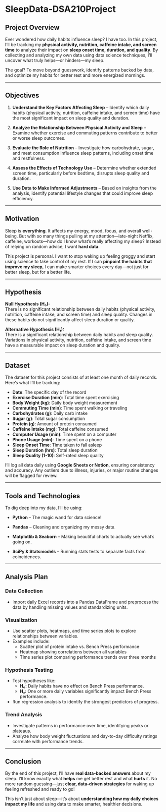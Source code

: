 # SleepData-DSA210Project

## **Project Overview**  
Ever wondered how daily habits influence sleep? I have too. In this project, I’ll be tracking my **physical activity, nutrition, caffeine intake, and screen time** to analyze their impact on **sleep onset time, duration, and quality**. By collecting and analyzing my own data using data science techniques, I’ll uncover what truly helps—or hinders—my sleep.  

The goal? To move beyond guesswork, identify patterns backed by data, and optimize my habits for better rest and more energized mornings.

---

## **Objectives**  
1. **Understand the Key Factors Affecting Sleep** – Identify which daily habits (physical activity, nutrition, caffeine intake, and screen time) have the most significant impact on sleep quality and duration.
     
2. **Analyze the Relationship Between Physical Activity and Sleep** – Examine whether exercise and commuting patterns contribute to better or worse sleep outcomes.
   
3. **Evaluate the Role of Nutrition** – Investigate how carbohydrate, sugar, and meat consumption influence sleep patterns, including onset time and restfulness.
    
4. **Assess the Effects of Technology Use** – Determine whether extended screen time, particularly before bedtime, disrupts sleep quality and duration.
   
5. **Use Data to Make Informed Adjustments** – Based on insights from the analysis, identify potential lifestyle changes that could improve sleep efficiency.

---

## **Motivation**  
Sleep is **everything**. It affects my energy, mood, focus, and overall well-being. But with so many things pulling at my attention—late-night Netflix, caffeine, workouts—how do I know what’s really affecting my sleep? Instead of relying on random advice, I want **hard data**.  

This project is personal. I want to stop waking up feeling groggy and start using science to take control of my rest. If I can **pinpoint the habits that improve my sleep**, I can make smarter choices every day—not just for better sleep, but for a better life.  

---
## Hypothesis

**Null Hypothesis (H₀):**  
There is no significant relationship between daily habits (physical activity, nutrition, caffeine intake, and screen time) and sleep quality. Changes in these habits do not significantly affect sleep duration or quality.  

**Alternative Hypothesis (H₁):**  
There is a significant relationship between daily habits and sleep quality. Variations in physical activity, nutrition, caffeine intake, and screen time have a measurable impact on sleep duration and quality.

---

## Dataset
The dataset for this project consists of at least one month of daily records. Here’s what I’ll be tracking:

- **Date**: The specific day of the record
- **Exercise Duration (min)**: Total time spent exercising
- **Body Weight (kg)**: Daily body weight measurement
- **Commuting Time (min)**: Time spent walking or traveling
- **Carbohydrates (g)**: Daily carb intake
- **Sugar (g)**: Total sugar consumption
- **Protein (g)**: Amount of protein consumed
- **Caffeine Intake (mg)**: Total caffeine consumed
- **Computer Usage (min)**: Time spent on a computer
- **Phone Usage (min)**: Time spent on a phone
- **Sleep Onset Time**: Time taken to fall asleep
- **Sleep Duration (hrs)**: Total sleep duration
- **Sleep Quality (1-10)**: Self-rated sleep quality

I’ll log all data daily using **Google Sheets or Notion**, ensuring consistency and accuracy. Any outliers due to illness, injuries, or major routine changes will be flagged for review.

---

## **Tools and Technologies**  
To dig deep into my data, I’ll be using:  

- **Python** – The magic wand for data science!
  
- **Pandas** – Cleaning and organizing my messy data.

- **Matplotlib & Seaborn** – Making beautiful charts to actually see what’s going on.
  
- **SciPy & Statsmodels** – Running stats tests to separate facts from coincidences.   

---

## **Analysis Plan** 

### Data Collection  
- Import daily Excel records into a Pandas DataFrame and preprocess the data by handling missing values and standardizing units.
  
### Visualization  
- Use scatter plots, heatmaps, and time series plots to explore relationships between variables.  
- Examples include:  
  - Scatter plot of protein intake vs. Bench Press performance  
  - Heatmap showing correlations between all variables  
  - Time series plot comparing performance trends over three months  

### Hypothesis Testing  
- Test hypotheses like:  
  - **H₀:** Daily habits have no effect on Bench Press performance.  
  - **Hₐ:** One or more daily variables significantly impact Bench Press performance.  
- Run regression analysis to identify the strongest predictors of progress.  

### Trend Analysis  
- Investigate patterns in performance over time, identifying peaks or plateaus.  
- Analyze how body weight fluctuations and day-to-day difficulty ratings correlate with performance trends.    

---

## **Conclusion**  
By the end of this project, I’ll have **real data-backed answers** about my sleep. I’ll know exactly what **helps** me get better rest and what **hurts** it. No more random guessing—just **clear, data-driven strategies** for waking up feeling refreshed and ready to go!  

This isn’t just about sleep—it’s about **understanding how my daily choices impact my life** and using data to make smarter, healthier decisions. 
